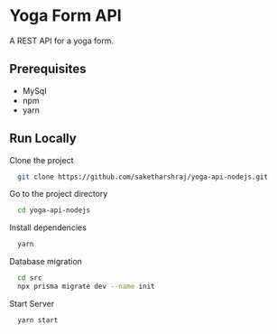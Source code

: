 
# Yoga Form API

A REST API for a yoga form.




## Prerequisites

- MySql
- npm
- yarn


## Run Locally

Clone the project

```bash
  git clone https://github.com/saketharshraj/yoga-api-nodejs.git
```

Go to the project directory

```bash
  cd yoga-api-nodejs
```

Install dependencies

```bash
  yarn
```

Database migration

```bash
  cd src
  npx prisma migrate dev --name init
```

Start Server

```bash
  yarn start
```
